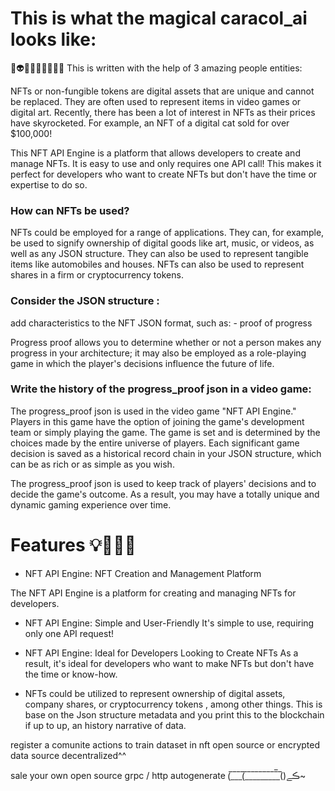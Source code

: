 # This is what the magical caracol_ai looks like:
🐋👽🏰📐🏩🍎📘🕌💐
This is written with the help of 3 amazing people entities:

NFTs or non-fungible tokens are digital assets that are unique and cannot be replaced. They are often used to represent items in video games or digital art. Recently, there has been a lot of interest in NFTs as their prices have skyrocketed. For example, an NFT of a digital cat sold for over $100,000!

This NFT API Engine is a platform that allows developers to create and manage NFTs. It is easy to use and only requires one API call! This makes it perfect for developers who want to create NFTs but don't have the time or expertise to do so.

### How can NFTs be used?
NFTs could be employed for a range of applications. They can, for example, be used to signify ownership of digital goods like art, music, or videos, as well as any JSON structure. They can also be used to represent tangible items like automobiles and houses. NFTs can also be used to represent shares in a firm or cryptocurrency tokens.


### Consider the JSON structure :

add characteristics to the NFT JSON format, such as: - proof of progress

Progress proof allows you to determine whether or not a person makes any progress in your architecture; it may also be employed as a role-playing game in which the player's decisions influence the future of life.


### Write the history of the progress_proof json in a video game:

The progress_proof json is used in the video game "NFT API Engine." Players in this game have the option of joining the game's development team or simply playing the game. The game is set  and is determined by the choices made by the entire universe of players.
Each significant game decision is saved as a historical record chain in your JSON structure, which can be as rich or as simple as you wish.

The progress_proof json is used to keep track of players' decisions and to decide the game's outcome. As a result, you may have a totally unique and dynamic gaming experience over time.

# Features 💡🍻🦄👑

- NFT API Engine: NFT Creation and Management Platform

The NFT API Engine is a platform for creating and managing NFTs for developers.

- NFT API Engine: Simple and User-Friendly
It's simple to use, requiring only one API request!

- NFT API Engine: Ideal for Developers Looking to Create NFTs
As a result, it's ideal for developers who want to make NFTs but don't have the time or know-how.

- NFTs could be utilized to represent ownership of digital assets, company shares, or cryptocurrency tokens , among other things.
This is base on the Json structure metadata and you print this to the blockchain if up to up, an history narrative of data.



register a comunite actions to train 
dataset 
in nft
open source or encrypted
data source decentralized^^

sale your own open source grpc / http autogenerate (̅_̅_̅_̅(̅_̅_̅_̅_̅_̅_̅_̅_̅̅_̅()ڪے~


